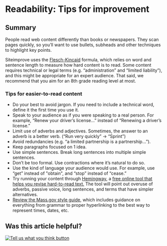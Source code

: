 # Readability: Tips for improvement

## Summary

People read web content differently than books or newspapers. They scan pages quickly, so you’ll want to use bullets, subheads and other techniques to highlight key points.

Siteimprove uses the [Flesch-Kincaid](https://support.siteimprove.com/hc/en-gb/articles/114094009592?flash_digest=476c0d7ee44240684fb2099f3b1527d644286af9) formula, which relies on word and sentence length to measure how hard content is to read. Some content requires technical or legal terms \(e.g. “administration” and “limited liability”\), and this might be appropriate for an expert audience. That said, we recommend that you aim for an 8th grade reading level at most.

### Tips for easier-to-read content

* Do your best to avoid jargon. If you need to include a technical word, define it the first time you use it.
* Speak to your audience as if you were speaking to a real person. For example, “Renew your driver’s license…” instead of “Renewing a driver’s license.”
* Limit use of adverbs and adjectives. Sometimes, the answer to an adverb is a better verb. \(“Run very quickly” -&gt; “Sprint”\)
* Avoid redundancies \(e.g. “a limited partnership is a partnership…”\).
* Keep paragraphs focused on 1 idea.
* Use simple sentences. Break long sentences into multiple simple sentences.
* Don’t be too formal. Use contractions where it’s natural to do so.
* Use the kind of language your audience would use. For example, use “get” instead of "obtain", and “stop” instead of “cease.”
* Try running your content through [Hemingway](http://www.hemingwayapp.com/), a [free online tool that helps you revise hard-to-read text.](http://www.hemingwayapp.com/) The tool will point out overuse of adverbs, passive voice, long sentences, and terms that have simpler alternatives.
* [Review the Mass.gov style guide](../style/style-guide/), which includes guidance on everything from grammar to proper hyperlinking to the best way to represent times, dates, etc.

## Was this article helpful?

[![Tell us what you think button](https://blobscdn.gitbook.com/v0/b/gitbook-28427.appspot.com/o/assets%2F-LJ04qJGAHkvdE13BfdG%2F-LSz77NBAwnSNpMPT3df%2F-LSz7xSmyKXltd4avaCt%2FKB%20survey%20button%20POC%202.png?alt=media&token=8d071cab-8b95-48a3-a332-13e3fc8d9f96)](https://massgov.formstack.com/forms/mass_gov_knowledge_base_feedback?article=readability-tips-for-improvement)

